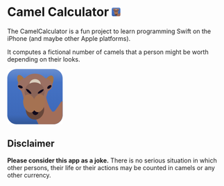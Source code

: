 # Camel Calculator ![CamelCalculatorLogo](CamelCalculator/Assets.xcassets/AppIcon.appiconset/20.png "Logo CamelCalculator")

The CamelCalculator is a fun project to learn programming Swift on the iPhone (and maybe other Apple platforms).

It computes a fictional number of camels that a person might be worth depending on their looks.

![CamelCalculatorLogo](CamelCalculator/Assets.xcassets/AppIcon.appiconset/128.png "Logo CamelCalculator")

## Disclaimer

**Please consider this app as a joke.**
There is no serious situation in which other persons, their life or their actions may be counted in camels or any other currency.
